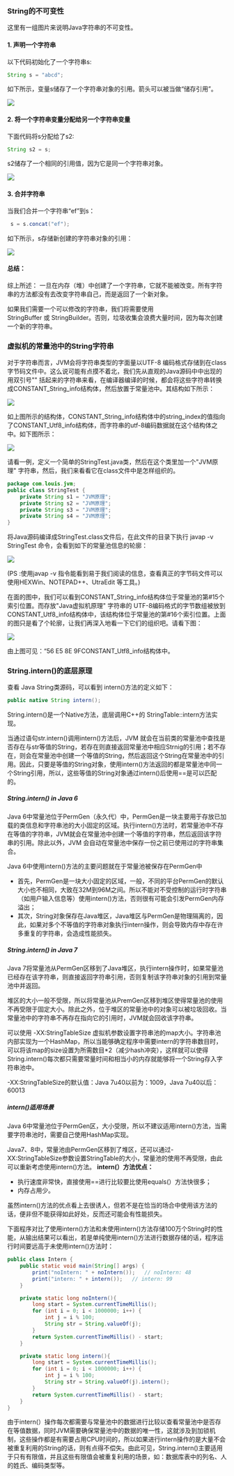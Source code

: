 ### String的不可变性
这里有一组图片来说明Java字符串的不可变性。
#### 1. 声明一个字符串
以下代码初始化了一个字符串s:
```java
String s = "abcd";
```
如下所示，变量s储存了一个字符串对象的引用。箭头可以被当做“储存引用”。

![](1.1.5/1.jpg)

#### 2. 将一个字符串变量分配给另一个字符串变量
下面代码将s分配给了s2:
```java
String s2 = s;
```
s2储存了一个相同的引用值，因为它是同一个字符串对象。

![](1.1.5/2.jpg)

#### 3. 合并字符串
当我们合并一个字符串“ef”到s：
```java
 s = s.concat("ef");
```
如下所示，s存储新创建的字符串对象的引用：

![](1.1.5/3.jpg)

#### 总结：
综上所述： 一旦在内存（堆）中创建了一个字符串，它就不能被改变。所有字符串的方法都没有去改变字符串自己，而是返回了一个新对象。

如果我们需要一个可以修改的字符串，我们将需要使用StringBuffer 或 StringBuilder。否则，垃圾收集会浪费大量时间，因为每次创建一个新的字符串。
### 虚拟机的常量池中的String字符串
对于字符串而言，JVM会将字符串类型的字面量以UTF-8 编码格式存储到在class字节码文件中。这么说可能有点摸不着北，我们先从直观的Java源码中中出现的用双引号"" 括起来的字符串来看，在编译器编译的时候，都会将这些字符串转换成CONSTANT_String_info结构体，然后放置于常量池中。其结构如下所示：

![](1.1.5/4.jpg)

如上图所示的结构体，CONSTANT_String_info结构体中的string_index的值指向了CONSTANT_Utf8_info结构体，而字符串的utf-8编码数据就在这个结构体之中。如下图所示：

![](1.1.5/5.jpg)

请看一例，定义一个简单的StringTest.java类，然后在这个类里加一个"JVM原理" 字符串，然后，我们来看看它在class文件中是怎样组织的。
```java
package com.louis.jvm;
public class StringTest {
    private String s1 = "JVM原理";
    private String s2 = "JVM原理";
    private String s3 = "JVM原理";
    private String s4 = "JVM原理";
}
```
将Java源码编译成StringTest.class文件后，在此文件的目录下执行 javap -v StringTest 命令，会看到如下的常量池信息的轮廓：

![](1.1.5/6.jpg)

(PS :使用javap -v 指令能看到易于我们阅读的信息，查看真正的字节码文件可以使用HEXWin、NOTEPAD++、UtraEdit 等工具。)

在面的图中，我们可以看到CONSTANT_String_info结构体位于常量池的第#15个索引位置。而存放"Java虚拟机原理" 字符串的 UTF-8编码格式的字节数组被放到CONSTANT_Utf8_info结构体中，该结构体位于常量池的第#16个索引位置。上面的图只是看了个轮廓，让我们再深入地看一下它们的组织吧。请看下图：

![](1.1.5/7.jpg)

由上图可见：“56 E5 8E 9FCONSTANT_Utf8_info结构体中。
### String.intern()的底层原理
查看 Java String类源码，可以看到 intern()方法的定义如下：
```java
public native String intern();
```
String.intern()是一个Native方法，底层调用C++的 StringTable::intern方法实现。

当通过语句str.intern()调用intern()方法后，JVM 就会在当前类的常量池中查找是否存在与str等值的String，若存在则直接返回常量池中相应Strnig的引用；若不存在，则会在常量池中创建一个等值的String，然后返回这个String在常量池中的引用。因此，只要是等值的String对象，使用intern()方法返回的都是常量池中同一个String引用，所以，这些等值的String对象通过intern()后使用==是可以匹配的。
##### String.intern() in Java 6
Java 6中常量池位于PermGen（永久代）中，PermGen是一块主要用于存放已加载的类信息和字符串池的大小固定的区域。执行intern()方法时，若常量池中不存在等值的字符串，JVM就会在常量池中创建一个等值的字符串，然后返回该字符串的引用。除此以外，JVM 会自动在常量池中保存一份之前已使用过的字符串集合。

Java 6中使用intern()方法的主要问题就在于常量池被保存在PermGen中 

* 首先，PermGen是一块大小固定的区域，一般，不同的平台PermGen的默认大小也不相同，大致在32M到96M之间。所以不能对不受控制的运行时字符串（如用户输入信息等）使用intern()方法，否则很有可能会引发PermGen内存溢出；
* 其次，String对象保存在Java堆区，Java堆区与PermGen是物理隔离的，因此，如果对多个不等值的字符串对象执行intern操作，则会导致内存中存在许多重复的字符串，会造成性能损失。

##### String.intern() in Java 7
Java 7将常量池从PermGen区移到了Java堆区，执行intern操作时，如果常量池已经存在该字符串，则直接返回字符串引用，否则复制该字符串对象的引用到常量池中并返回。

堆区的大小一般不受限，所以将常量池从PremGen区移到堆区使得常量池的使用不再受限于固定大小。除此之外，位于堆区的常量池中的对象可以被垃圾回收。当常量池中的字符串不再存在指向它的引用时，JVM就会回收该字符串。

可以使用 -XX:StringTableSize 虚拟机参数设置字符串池的map大小。字符串池内部实现为一个HashMap，所以当能够确定程序中需要intern的字符串数目时，可以将该map的size设置为所需数目*2（减少hash冲突），这样就可以使得String.intern()每次都只需要常量时间和相当小的内存就能够将一个String存入字符串池中。

-XX:StringTableSize的默认值：Java 7u40以前为：1009，Java 7u40以后：60013
##### intern()适用场景
Java 6中常量池位于PermGen区，大小受限，所以不建议适用intern()方法，当需要字符串池时，需要自己使用HashMap实现。

Java7、8中，常量池由PermGen区移到了堆区，还可以通过-XX:StringTableSize参数设置StringTable的大小，常量池的使用不再受限，由此可以重新考虑使用intern()方法。
**intern(）方法优点：**

* 执行速度非常快，直接使用==进行比较要比使用equals(）方法快很多；
* 内存占用少。

虽然intern()方法的优点看上去很诱人，但若不是在恰当的场合中使用该方法的话，便非但不能获得如此好处，反而还可能会有性能损失。

下面程序对比了使用intern()方法和未使用intern()方法存储100万个String时的性能，从输出结果可以看出，若是单纯使用intern()方法进行数据存储的话，程序运行时间要远高于未使用intern()方法时：
```java
public class Intern {
    public static void main(String[] args) {
        print("noIntern: " + noIntern());   // noIntern: 48
        print("intern: " + intern());   // intern: 99 
    }

    private static long noIntern(){
        long start = System.currentTimeMillis();
        for (int i = 0; i < 1000000; i++) {
            int j = i % 100;
            String str = String.valueOf(j);
        }
        return System.currentTimeMillis() - start;
    }

    private static long intern(){
        long start = System.currentTimeMillis();
        for (int i = 0; i < 1000000; i++) {
            int j = i % 100;
            String str = String.valueOf(j).intern();
        }
        return System.currentTimeMillis() - start;
    }
}
```
由于intern(）操作每次都需要与常量池中的数据进行比较以查看常量池中是否存在等值数据，同时JVM需要确保常量池中的数据的唯一性，这就涉及到加锁机制，这些操作都是有需要占用CPU时间的，所以如果进行intern操作的是大量不会被重复利用的String的话，则有点得不偿失。由此可见，String.intern()主要适用于只有有限值，并且这些有限值会被重复利用的场景，如：数据库表中的列名、人的姓氏、编码类型等。
